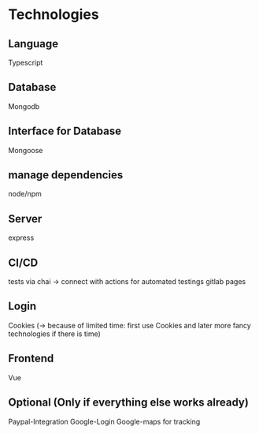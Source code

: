 # Technologies

## Language
Typescript

## Database
Mongodb

## Interface for Database
Mongoose

## manage dependencies
node/npm
 
## Server
express

## CI/CD
tests via chai -> connect with actions for automated testings
gitlab pages

## Login
Cookies  (-> because of limited time: first use Cookies and later more fancy technologies if there is time)

## Frontend
Vue

## Optional (Only if everything else works already)
Paypal-Integration
Google-Login
Google-maps for tracking